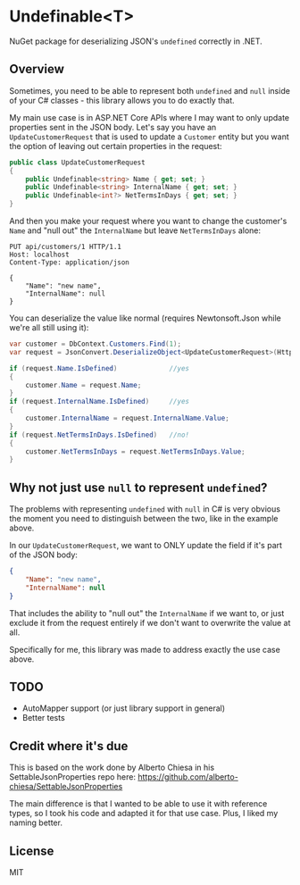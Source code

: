 # Undefinable\<T>
NuGet package for deserializing JSON's `undefined` correctly in .NET.

## Overview

Sometimes, you need to be able to represent both `undefined` and `null` inside of your C# classes - this library allows you to do exactly that.

My main use case is in ASP.NET Core APIs where I may want to only update properties sent in the JSON body. Let's say you have an `UpdateCustomerRequest` that is used to update a `Customer` entity but you want the option of leaving out certain properties in the request: 

```csharp
public class UpdateCustomerRequest
{
    public Undefinable<string> Name { get; set; }
    public Undefinable<string> InternalName { get; set; }
    public Undefinable<int?> NetTermsInDays { get; set; }
}
```

And then you make your request where you want to change the customer's `Name` and "null out" the `InternalName` but leave `NetTermsInDays` alone:

```http
PUT api/customers/1 HTTP/1.1
Host: localhost
Content-Type: application/json

{
    "Name": "new name",
    "InternalName": null
}
```

You can deserialize the value like normal (requires Newtonsoft.Json while we're all still using it):

```csharp
var customer = DbContext.Customers.Find(1);
var request = JsonConvert.DeserializeObject<UpdateCustomerRequest>(HttpBody);

if (request.Name.IsDefined)             //yes
{
    customer.Name = request.Name;
}
if (request.InternalName.IsDefined)     //yes
{
    customer.InternalName = request.InternalName.Value;
}
if (request.NetTermsInDays.IsDefined)   //no!
{
    customer.NetTermsInDays = request.NetTermsInDays.Value;
}
```

## Why not just use `null` to represent `undefined`?
The problems with representing `undefined` with `null` in C# is very obvious the moment you need to distinguish between the two, like in the example above.

In our `UpdateCustomerRequest`, we want to ONLY update the field if it's part of the JSON body:

```json
{
    "Name": "new name",
    "InternalName": null
}
```

That includes the ability to "null out" the `InternalName` if we want to, or just exclude it from the request entirely if we don't want to overwrite the value at all.

Specifically for me, this library was made to address exactly the use case above.

## TODO

* AutoMapper support (or just library support in general)
* Better tests

## Credit where it's due

This is based on the work done by Alberto Chiesa in his SettableJsonProperties repo here: https://github.com/alberto-chiesa/SettableJsonProperties

The main difference is that I wanted to be able to use it with reference types, so I took his code and adapted it for that use case. Plus, I liked my naming better.

## License

MIT
